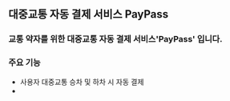 ## 대중교통 자동 결제 서비스 PayPass
### 교통 약자를 위한 대중교통 자동 결제 서비스'PayPass' 입니다.



### 주요 기능
* 사용자 대중교통 승차 및 하차 시 자동 결제
* 
